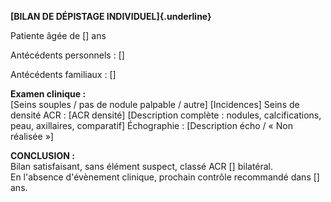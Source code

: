 **[BILAN DE DÉPISTAGE INDIVIDUEL]{.underline}**

Patiente âgée de [\] ans

Antécédents personnels : [\]

Antécédents familiaux : [\]

**Examen clinique :**\
[Seins souples / pas de nodule palpable / autre\]
[Incidences\]
Seins de densité ACR : [ACR densité\]
[Description complète : nodules, calcifications, peau, axillaires, comparatif\]
Échographie : [Description écho / « Non réalisée »\]

**CONCLUSION :**\
Bilan satisfaisant, sans élément suspect, classé ACR [\] bilatéral.\
En l'absence d'évènement clinique, prochain contrôle recommandé dans [\] ans.
